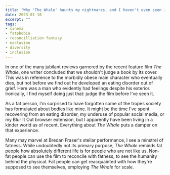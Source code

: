 ```yaml
---
title: "Why 'The Whale' haunts my nightmares, and I haven't even seen it"
date: 2023-01-10
excerpt: ""
tags:
- cinema
- fatphobia
- reconcilliation fantasy
- exclusion
- diversity
- inclusion
---
```

In one of the many jubilant reviews garnered by the recent feature film _The Whale_, one writer concluded that we shouldn't judge a book by its cover. This was in reference to the morbidly obese main character who eventually dies, but not before we find out he developed an eating disorder out of grief. Here was a man who evidently had feelings despite his exterior. Ironically, I find myself doing just that: judge the film before I've seen it.

As a fat person, I'm surprised to have forgotten some of the tropes society has formulated about bodies like mine. It might be the time I've spent recovering from an eating disorder, my underuse of popular social media, or my Blur It Out browser extension, but I apparently have been living in a kinder world as of recent. Everything about *The Whale* puts a damper on that experience.

Many may marvel at Bredan Fraser's stellar performance, I see a minstrel of fatness. While undoubtedly not its primary purpose, _The Whale_ reminds fat people how absolutely different life is for people who are not like us. Non-fat people can use the film to reconcile with fatness, to see the humanity behind the physical. Fat people can get reacquainted with how they're supposed to see themselves, employing _The Whale_ for scale.